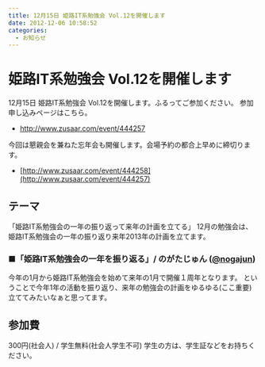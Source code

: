 ```yaml
---
title: 12月15日 姫路IT系勉強会 Vol.12を開催します
date: 2012-12-06 10:58:52
categories:
  - お知らせ
---
```


# 姫路IT系勉強会 Vol.12を開催します

12月15日 姫路IT系勉強会 Vol.12を開催します。ふるってご参加ください。
参加申し込みページはこちら。

- <http://www.zusaar.com/event/444257>

今回は懇親会を兼ねた忘年会も開催します。会場予約の都合上早めに締切ります。

- [http://www.zusaar.com/event/444258](http://www.zusaar.com/event/444257)

## テーマ

「姫路IT系勉強会の一年の振り返って来年の計画を立てる」
12月の勉強会は、姫路IT系勉強会の一年の振り返り来年2013年の計画を立てます。

### ■「姫路IT系勉強会の一年を振り返る」/ のがたじゅん ([@nogajun](https://twitter.com/nogajun))

今年の1月から姫路IT系勉強会を始めて来年の1月で開催１周年となります。 ということで今年1年の活動を振り返り、来年の勉強会の計画をゆるゆる(ここ重要)立ててみたいなぁと思ってます。

## 参加費

300円(社会人) / 学生無料(社会人学生不可)
学生の方は、学生証などをお持ちください。
